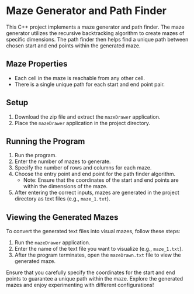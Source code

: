 # Maze Generator and Path Finder

This C++ project implements a maze generator and path finder. The maze generator utilizes the recursive backtracking algorithm to create mazes of specific dimensions. The path finder then helps find a unique path between chosen start and end points within the generated maze.

## Maze Properties

- Each cell in the maze is reachable from any other cell.
- There is a single unique path for each start and end point pair.

## Setup

1. Download the zip file and extract the `mazeDrawer` application.
2. Place the `mazeDrawer` application in the project directory.

## Running the Program

1. Run the program.
2. Enter the number of mazes to generate.
3. Specify the number of rows and columns for each maze.
4. Choose the entry point and end point for the path finder algorithm.
   - Note: Ensure that the coordinates of the start and end points are within the dimensions of the maze.
5. After entering the correct inputs, mazes are generated in the project directory as text files (e.g., `maze_1.txt`).

## Viewing the Generated Mazes

To convert the generated text files into visual mazes, follow these steps:

1. Run the `mazeDrawer` application.
2. Enter the name of the text file you want to visualize (e.g., `maze_1.txt`).
3. After the program terminates, open the `mazeDrawn.txt` file to view the generated maze.

Ensure that you carefully specify the coordinates for the start and end points to guarantee a unique path within the maze. Explore the generated mazes and enjoy experimenting with different configurations!

